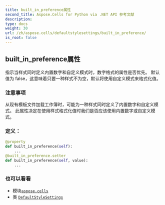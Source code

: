 ```yaml
---
title: built_in_preference属性
second_title: Aspose.Cells for Python via .NET API 参考文献
description:
type: docs
weight: 30
url: /zh/aspose.cells/defaultstylesettings/built_in_preference/
is_root: false
---
```

## built_in_preference属性

指示当样式同时定义内置数字和自定义模式时，数字格式的属性是否优先。
默认值为 false，这意味着只要一种样式不为空，默认将使用自定义模式来格式化值。

### 注意事项

从现有模板文件加载工作簿时，可能为一种样式同时定义了内置数字和自定义模式。
此属性决定在使用样式格式化值时我们是否应该使用内置数字或自定义模式。
### 定义：
```python
@property
def built_in_preference(self):
    ...
@built_in_preference.setter
def built_in_preference(self, value):
    ...
```

### 也可以看看
* 模块[`aspose.cells`](../../)
* 类 [`DefaultStyleSettings`](/cells/python-net/zh/aspose.cells/defaultstylesettings)
